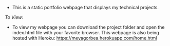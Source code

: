 * This is a static portfolio webpage that displays my technical projects.

*To View:*
* To view my webpage you can download the project folder and open the index.html
file with your favorite browser.
This webpage is also being hosted with Heroku:
https://meyagorbea.herokuapp.com/home.html
